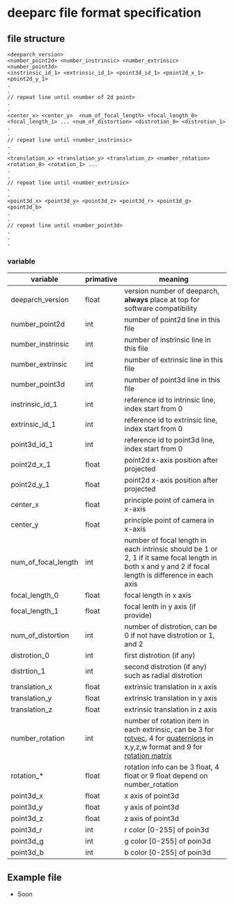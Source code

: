 # deeparc file format specification

## file structure

```
<deeparch_version> 
<number_point2d> <number_instrinsic> <number_extrinsic> <number_point3d>
<instrinsic_id_1> <extrinsic_id_1> <point3d_id_1> <point2d_x_1> <point2d_y_1>
.
.
// repeat line until <number of 2d point>
.
.
<center_x> <center_y>  <num_of_focal_length> <focal_length_0> <focal_length_1> ... <num_of_distortion> <distrotion_0> <distrotion_1>
.
.
// repeat line until <number_instrinsic>
.
.
<translation_x> <translation_y> <translation_z> <number_rotation> <rotation_0> <rotation_1> ...  
.
.
// repeat line until <number_extrinsic>
.
.
<point3d_x> <point3d_y> <point3d_z> <point3d_r> <point3d_g> <point3d_b>
.
.
// repeat line until <number_point3d>
.
.
.
```

### variable

| variable | primative | meaning |
| -------------- | ------------- | --------- |
| deeparch_version | float | version number of deeparch, **always** place at top for software compatibility | 
| number_point2d | int | number of point2d line in this file |
| number_instrinsic | int | number of instrinsic line in this file |
| number_extrinsic | int | number of extrinsic line in this file |
| number_point3d | int | number of point3d line in this file |
| instrinsic_id_1 | int | reference id to intrinsic line, index start from 0 |
| extrinsic_id_1 | int | reference id to extrinsic line, index start from 0 |
| point3d_id_1 | int | reference id to point3d line, index start from 0  |
| point2d_x_1 | float | point2d x-axis position after projected |
| point2d_y_1 | float | point2d x-axis position after projected |
| center_x | float | principle point of camera in x-axis |
| center_y | float | principle point of camera in x-axis |
| num_of_focal_length | int | number of focal length in each intrinsic should be 1 or 2, 1 if it same focal length in both x and y and 2 if focal length is difference in each axis |
| focal_length_0 | float | focal length in x axis |
| focal_length_1 | float | focal lenth in y axis (if provide) |
| num_of_distortion | int | number of distrotion, can be 0 if not have distrotion or 1, and 2 |
| distrotion_0 | int | first distrotion (if any) |
| distrtion_1 | int | second distrotion (if any) such as radial distrotion |
| translation_x | float | extrinsic translation in x axis | 
| translation_y | float | extrinsic translation in y axis | 
| translation_z | float | extrinsic translation in z axis | 
| number_rotation | int | number of rotation item in each extrinsic, can be 3 for [rotvec](https://docs.scipy.org/doc/scipy/reference/generated/scipy.spatial.transform.Rotation.from_rotvec.html#scipy.spatial.transform.Rotation.from_rotvec), 4 for [quaternions](https://docs.scipy.org/doc/scipy/reference/generated/scipy.spatial.transform.Rotation.as_quat.html#scipy.spatial.transform.Rotation.as_quat) in x,y,z,w format and 9 for [rotation matrix](https://docs.scipy.org/doc/scipy/reference/generated/scipy.spatial.transform.Rotation.as_matrix.html#scipy.spatial.transform.Rotation.as_matrix) |
| rotation_* | float | rotation info can be 3 float, 4 float or 9 float depend on number_rotation |
| point3d_x | float | x axis of point3d |
| point3d_y | float | y axis of point3d |
| point3d_z | float | z axis of point3d |
| point3d_r | int | r color [0-255] of poin3d|
| point3d_g | int | g color [0-255] of poin3d |
| point3d_b | int | b color [0-255] of poin3d |
## Example file
- Soon
